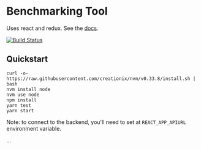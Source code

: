 # Benchmarking Tool

Uses react and redux. See the [docs](docs/README.md).

[![Build Status](https://travis-ci.org/jamstooks/benchmarker.svg?branch=master)](https://travis-ci.org/jamstooks/benchmarker)

## Quickstart

    curl -o- https://raw.githubusercontent.com/creationix/nvm/v0.33.8/install.sh | bash
    nvm install node
    nvm use node
    npm install
    yarn test
    yarn start
    
Note: to connect to the backend, you'll need to set at `REACT_APP_APIURL`
environment variable.

...
